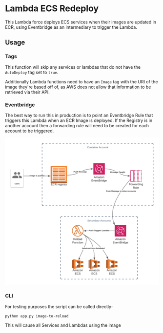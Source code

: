 # Lambda ECS Redeploy

This Lambda force deploys ECS services when their images are updated in ECR, using Eventbridge as an intermediary to trigger the Lambda.


## Usage

### Tags

This function will skip any services or lambdas that do not have the `AutoDeploy` tag set to `true`.

Additionally Lambda functions need to have an `Image` tag with the URI of the image they're based off of, as AWS does not allow that information to be retrieved via their API.


### Eventbridge

The best way to run this in production is to point an Eventbridge Rule that triggers this Lambda when an ECR Image is deployed. If the Registry is in another account then a forwarding rule will need to be created for each account to be triggered.

![Project Structure](./docs/structure.png)


### CLI

For testing purposes the script can be called directly-

```bash
python app.py image-to-reload
```

This will cause all Services and Lambdas using the image
